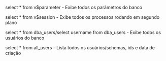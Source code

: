 

select * from v$parameter - Exibe todos os parâmetros do banco

select * from v$session - Exibe todos os processos rodando em segundo plano

select * from dba_users/select username from dba_users - Exibe todos os usuários do banco

select * from all_users - Lista todos os usuários/schemas, ids e data de criação
